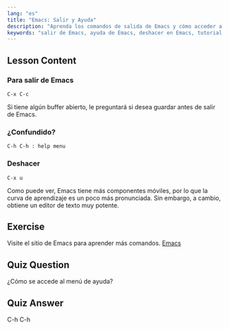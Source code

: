 ```yaml
---
lang: "es"
title: "Emacs: Salir y Ayuda"
description: "Aprenda los comandos de salida de Emacs y cómo acceder a la ayuda. Comprenda la navegación básica de Emacs y las funciones de deshacer en este tutorial para principiantes."
keywords: "salir de Emacs, ayuda de Emacs, deshacer en Emacs, tutorial de Emacs, editor de texto de Linux, guía para principiantes"
---
```


## Lesson Content

### Para salir de Emacs

```
C-x C-c
```

Si tiene algún buffer abierto, le preguntará si desea guardar antes de salir de Emacs.

### ¿Confundido?

```
C-h C-h : help menu
```

### Deshacer

```
C-x u
```

Como puede ver, Emacs tiene más componentes móviles, por lo que la curva de aprendizaje es un poco más pronunciada. Sin embargo, a cambio, obtiene un editor de texto muy potente.

## Exercise

Visite el sitio de Emacs para aprender más comandos. [Emacs](https://www.gnu.org/software/emacs/)

## Quiz Question

¿Cómo se accede al menú de ayuda?

## Quiz Answer

C-h C-h
